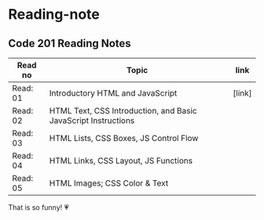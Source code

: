# Reading-note
## Code 201 Reading Notes

Read no | Topic |link
-----|-----|-----
Read: 01 | Introductory HTML and JavaScript |[link]
Read: 02 | HTML Text, CSS Introduction, and Basic JavaScript Instructions |
Read: 03 |HTML Lists, CSS Boxes, JS Control Flow | 
Read: 04 | HTML Links, CSS Layout, JS Functions|
Read: 05 | HTML Images; CSS Color & Text|

That is so funny! :heartpulse:
